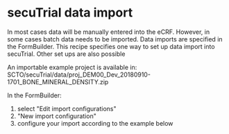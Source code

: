 # secuTrial data import

In most cases data will be manually entered into the eCRF. However, in some cases
batch data needs to be imported. Data imports are specified in the FormBuilder.
This recipe specifies one way to set up data import into secuTrial. Other set ups
are also possible

An importable example project is available in: <br>
SCTO/secuTrial/data/proj_DEM00_Dev_20180910-1701_BONE_MINERAL_DENSITY.zip

In the FormBuilder:
1. select "Edit import configurations"
2. "New import configuration"
3. configure your import according to the example below

